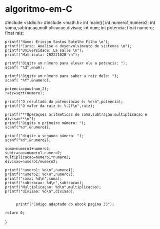 # algoritmo-em-C
#include <stdio.h>
#include <math.h>
int main(){
    int numero1,numero2;
    int soma,subtracao,multiplicacao,divisao;
    int num;
    int potencia;
    float numero;
    float raiz;
   
    printf("Nome: Ericson Santos Botelho Filho \n");
    printf("Curso: Analise e desenvolvimento de sistemas \n");
    printf("Universidade: La salle \n");
    printf("Matricula: 202221020 \n");
   
    printf("Digite um número para elevar ele a potencia: ");
    scanf( "%d",&num);
   
    printf("Digite um número para saber a raiz dele: ");
    scanf( "%f",&numero);
   
    potencia=pow(num,2);
    raiz=sqrt(numero);
   
    printf("O resultado da potenciacao é: %d\n",potencia);
    printf("O valor da raiz é: %.2f\n",raiz);
   
    printf("**Operaçoes aritmeticas de soma,subtraçao,multiplicacao e divisao**\n");
    printf("Digite o primeiro número: ");
    scanf("%d",&numero1);
   
    printf("digite o segundo número: ");
    scanf("%d",&numero2);
   
    soma=numero1+numero2;
    subtracao=numero1-numero2;
    multiplicacao=numero1*numero2;
    divisao=numero1/numero2;
   
    printf("numero1: %d\n",numero1);
    printf("numero2: %d\n",numero2);
    printf("soma: %d\n",soma);
    printf("subtracao: %d\n",subtracao);
    printf("Multiplicaçao: %d\n",multiplicacao);
    printf("divisao: %d\n",divisao);
    
    
         printf("Código adaptado do ebook pagina 33");
             
    return 0;
}
   
